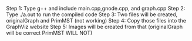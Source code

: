 Step 1: Type g++ and include main.cpp,gnode.cpp, and graph.cpp
Step 2: Type ./a.out to run the compiled code
Step 3: Two files will be created, originalGraph and PrimMST (not working)
Step 4: Copy those files into the GraphViz website
Step 5: Images will be created from that (originalGraph will be correct PrimMST WILL NOT)